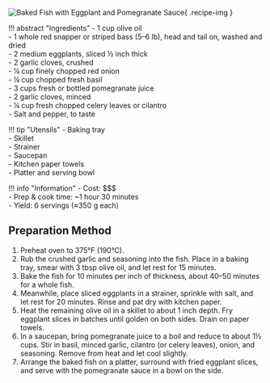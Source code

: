 ![Baked Fish with Eggplant and Pomegranate Sauce](../images/baked-fish-eggplant-pomegranate.jpg){ .recipe-img }

!!! abstract "Ingredients"
    - 1 cup olive oil  
    - 1 whole red snapper or striped bass (5–6 lb), head and tail on, washed and dried  
    - 2 medium eggplants, sliced ½ inch thick  
    - 2 garlic cloves, crushed  
    - ¼ cup finely chopped red onion  
    - ¼ cup chopped fresh basil  
    - 3 cups fresh or bottled pomegranate juice  
    - 2 garlic cloves, minced  
    - ¼ cup fresh chopped celery leaves or cilantro  
    - Salt and pepper, to taste  

!!! tip "Utensils"
    - Baking tray  
    - Skillet  
    - Strainer  
    - Saucepan  
    - Kitchen paper towels  
    - Platter and serving bowl  

!!! info "Information"
    - Cost: $$$  
    - Prep & cook time: ~1 hour 30 minutes  
    - Yield: 6 servings (≈350 g each)  

## Preparation Method

1. Preheat oven to 375°F (190°C).  
2. Rub the crushed garlic and seasoning into the fish. Place in a baking tray, smear with 3 tbsp olive oil, and let rest for 15 minutes.  
3. Bake the fish for 10 minutes per inch of thickness, about 40–50 minutes for a whole fish.  
4. Meanwhile, place sliced eggplants in a strainer, sprinkle with salt, and let rest for 20 minutes. Rinse and pat dry with kitchen paper.  
5. Heat the remaining olive oil in a skillet to about 1 inch depth. Fry eggplant slices in batches until golden on both sides. Drain on paper towels.  
6. In a saucepan, bring pomegranate juice to a boil and reduce to about 1½ cups. Stir in basil, minced garlic, cilantro (or celery leaves), onion, and seasoning. Remove from heat and let cool slightly.  
7. Arrange the baked fish on a platter, surround with fried eggplant slices, and serve with the pomegranate sauce in a bowl on the side.  